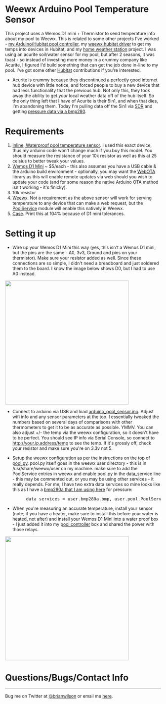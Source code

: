 # Weewx Arduino Pool Temperature Sensor

This project uses a Wemos D1 mini + Thermistor to send temperature info about
my pool to Weewx. This is related to some other projects I've worked - [my
Arduino/Hubitat pool
controller](https://github.com/bdwilson/hubitat/tree/master/Arduino-Pool), my
[weewx hubitat driver](https://github.com/bdwilson/hubitat/tree/master/Weewx)
to get my temps into devices in Hubitat, and my [home weather
station](https://github.com/bdwilson/acurite) project. I was using an acurite
soil/water sensor for my pool, but after 2 seasons, it was toast - so instead
of investing more money in a crummy company like Acurite, I figured I'd build
something that can get the job done in-line to my pool. I've got some other
[Hubitat](https://github.com/bdwilson/hubitat) contributions if you're
interested. 

* Acurite is crummy because they discontinued a perfectly good internet hub device with
little notice, and forced people to buy a new device that had less
functionality that the prevіous hub. Not only this, they took away the ability
to get *your* local weather data off of the hub itself. So the only thing left
that I have of Acurite is their 5in1, and when that dies, I'm abandoning them.
Today I'm pulling data off the 5in1 via
[SDR](https://github.com/bdwilson/acurite) and getting [pressure data via a
bmp280](https://github.com/bdwilson/acurite/blob/master/Pressure.md). 

# Requirements
1. [Inline, Waterproof pool temperature sensor](https://www.amazon.com/gp/product/B07QL9PLY9/). I used this exact
device, thus my arduino code won't change much if you buy this model. You
should measure the resistance of your 10k resistor as well as this at 25
celsius to better tweak your values. 
2. [Wemos D1
Mini](https://www.amazon.com/HiLetgo-Development-ESP8285-Wireless-Internet/dp/B07BK435ZW)
~ $5/each - this also assumes you have a USB cable & the arduino build
environment - optionally, you may want the
[WebOTA](https://github.com/scottchiefbaker/ESP-WebOTA) library as this will
enable remote updates via web should you wish to update your code (and for some
reason the native Arduino OTA method isn't working - it's finicky). 
3. 10k resistor 
4. [Weewx](http://www.weewx.com/). Not a requirement as the above sensor will
work for serving temperature to any device that can make a web request, but the
[PoolService](pool.py) module will enable this natively in Weewx.
5. [Case](https://www.thingiverse.com/thing:2567855). Print this at 104% because of D1 mini tolerances. 

# Setting it up

* Wire up your Wemos D1 Mini this way (yes, this isn't a Wemos D1 mini, but the
pins are the same - A0, 3v3, Ground and pins on your thermistor). Make sure your resistor added as well.
Since these connections are so simple, I didn't need a breadboard and just
soldered them to the board. I know the image below shows D0, but I had to use A0 instead. 
<img src="https://bdwilson.github.io/images/c1.png" width=400px>

* Connect to arduino via USB and load
[arduino_pool_sensor.ino](arduino_pool_sensor.ino). Adjust wifi info and any
sensor parameters at the top. I essentially tweaked the numbers based on
several days of comparisons with other thermometers to get it to be as accurate
as possible. YMMV. You can also adjust +/- the temp via the weewx
configuration, so it doesn't have to be perfect. You should see IP info via
Serial Console, so connect to http://your.ip.address/temp to see the temp. If
it's grossly off, check your resistor and make sure you're on 3.3v not 5. 

* Setup the weewx configuration as per the instructions on the top of
[pool.py](pool.py).  pool.py itself goes in the weewx user directory - this is
in /usr/share/weewx/user on my machine. make sure to add the PoolService
entries in weewx and enable pool.py in the data_service line - this may be
commented out, or you may be using other services - it really depends. For me,
I have two extra data services so mine looks like this as I have a
[bmp280a that I am using here](https://github.com/bdwilson/acurite/blob/master/Pressure.md) for
pressure:
<pre>
        data_services = user.bmp280a.bmp, user.pool.PoolService
</pre>

* When you're measuring an accurate temperature, install your sensor (note; if you have a
heater, make sure to install this before your water is heated, not after) and
install your Wemos D1 Mini into a water proof box - I just added it into my
[pool controller](https://github.com/bdwilson/hubitat/tree/master/Arduino-Pool)
box and shared the power with those relays.
<img src="https://bdwilson.github.io/images/IMG_3823.JPG" width=400px>

# Questions/Bugs/Contact Info
-----------------
Bug me on Twitter at [@brianwilson](http://twitter.com/brianwilson) or email me [here](http://cronological.com/comment.php?ref=bubba).
